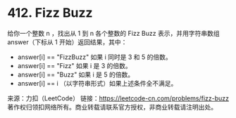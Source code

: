 # 412. Fizz Buzz

给你一个整数 n ，找出从 1 到 n 各个整数的 Fizz Buzz 表示，并用字符串数组 answer（下标从 1 开始）返回结果，其中：

* answer[i] == "FizzBuzz" 如果 i 同时是 3 和 5 的倍数。
* answer[i] == "Fizz" 如果 i 是 3 的倍数。
* answer[i] == "Buzz" 如果 i 是 5 的倍数。
* answer[i] == i （以字符串形式）如果上述条件全不满足。

来源：力扣（LeetCode）
链接：https://leetcode-cn.com/problems/fizz-buzz
著作权归领扣网络所有。商业转载请联系官方授权，非商业转载请注明出处。